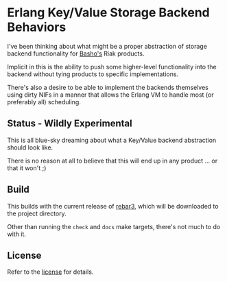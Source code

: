 # Erlang Key/Value Storage Backend Behaviors

I've been thinking about what might be a proper abstraction of storage backend functionality for [Basho's][basho] Riak products.

Implicit in this is the ability to push some higher-level functionality into the backend without tying products to specific implementations.

There's also a desire to be able to implement the backends themselves using dirty NIFs in a manner that allows the Erlang VM to handle most (or preferably all) scheduling.

## Status - Wildly Experimental

This is all blue-sky dreaming about what a Key/Value backend abstraction should look like.

There is no reason at all to believe that this will end up in any product ... or that it won't ;)

## Build

This builds with the current release of [rebar3][], which will be downloaded to the project directory.

Other than running the `check` and `docs` make targets, there's not much to do with it.

## License

Refer to the [license][] for details.


 [basho]:   http://www.basho.com/
 [rebar3]:  http://www.rebar3.org/
 [license]: LICENSE
